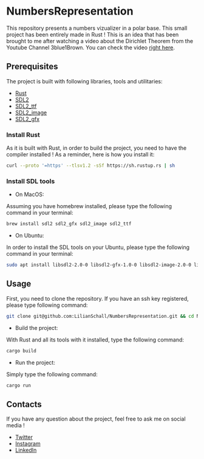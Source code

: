# NumbersRepresentation
This repository presents a numbers vizualizer in a polar base. This small project has been entirely made in Rust ! 
This is an idea that has been brought to me after watching a video about the Dirichlet Theorem from the Youtube Channel 3blue1Brown. You can check the video [right here](https://www.youtube.com/watch?v=EK32jo7i5LQ&ab_channel=3Blue1Brown).

## Prerequisites

The project is built with following libraries, tools and utilitaries:

* [Rust](https://www.rust-lang.org/)
* [SDL2](https://www.libsdl.org/index.php)
* [SDL2_ttf](https://www.libsdl.org/projects/SDL_ttf/)
* [SDL2_image](https://www.libsdl.org/projects/SDL_image/)
* [SDL2_gfx](https://www.libsdl.org/index.php)

### Install Rust

As it is built with Rust, in order to build the project, you need to have the compiler installed !
As a reminder, here is how you install it:
```bash
curl --proto '=https' --tlsv1.2 -sSf https://sh.rustup.rs | sh
```

### Install SDL tools

* On MacOS:

Assuming you have homebrew installed, please type the following command in your terminal:
```bash
brew install sdl2 sdl2_gfx sdl2_image sdl2_ttf
````

* On Ubuntu:

In order to install the SDL tools on your Ubuntu, please type the following command in your terminal:
```bash
sudo apt install libsdl2-2.0-0 libsdl2-gfx-1.0-0 libsdl2-image-2.0-0 libsdl2-ttf-2.0-0
```

## Usage

First, you need to clone the repository. If you have an ssh key registered, please type following command:
```bash
git clone git@github.com:LilianSchall/NumbersRepresentation.git && cd NumbersRepresentation
```

* Build the project:

With Rust and all its tools with it installed, type the following command:
```bash
cargo build
```

* Run the project:

Simply type the following command:
```bash
cargo run
```

## Contacts

If you have any question about the project, feel free to ask me on social media !

* [Twitter](https://twitter.com/lilixns)
* [Instagram](https://www.instagram.com/404lilian/)
* [LinkedIn](https://www.linkedin.com/in/lilian-schall-456338206/)
